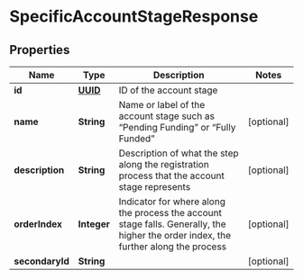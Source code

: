 
# SpecificAccountStageResponse

## Properties
Name | Type | Description | Notes
------------ | ------------- | ------------- | -------------
**id** | [**UUID**](UUID.md) | ID of the account stage | 
**name** | **String** | Name or label of the account stage such as “Pending Funding” or “Fully Funded” |  [optional]
**description** | **String** | Description of what the step along the registration process that the account stage represents |  [optional]
**orderIndex** | **Integer** | Indicator for where along the process the account stage falls. Generally, the higher the order index, the further along the process |  [optional]
**secondaryId** | **String** |  |  [optional]



